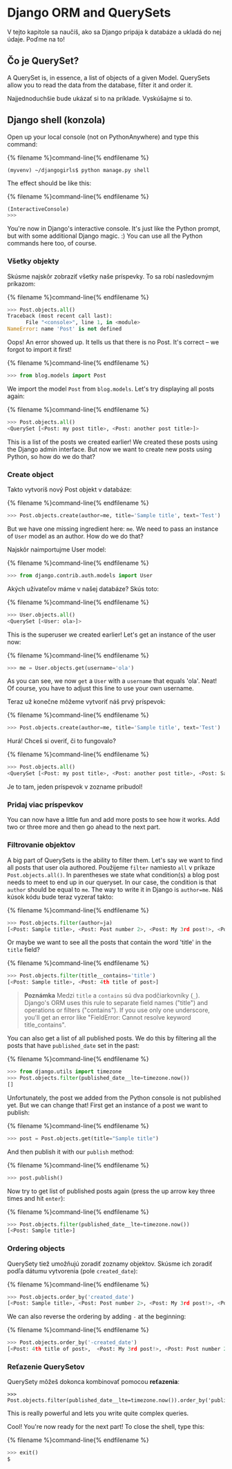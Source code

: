 # Django ORM and QuerySets

V tejto kapitole sa naučíš, ako sa Django pripája k databáze a ukladá do nej údaje. Poďme na to!

## Čo je QuerySet?

A QuerySet is, in essence, a list of objects of a given Model. QuerySets allow you to read the data from the database, filter it and order it.

Najjednoduchšie bude ukázať si to na príklade. Vyskúšajme si to.

## Django shell (konzola)

Open up your local console (not on PythonAnywhere) and type this command:

{% filename %}command-line{% endfilename %}

    (myvenv) ~/djangogirls$ python manage.py shell
    

The effect should be like this:

{% filename %}command-line{% endfilename %}

```python
(InteractiveConsole)
>>>
```

You're now in Django's interactive console. It's just like the Python prompt, but with some additional Django magic. :) You can use all the Python commands here too, of course.

### Všetky objekty

Skúsme najskôr zobraziť všetky naše príspevky. To sa robí nasledovným príkazom:

{% filename %}command-line{% endfilename %}

```python
>>> Post.objects.all()
Traceback (most recent call last):
      File "<console>", line 1, in <module>
NameError: name 'Post' is not defined
```

Oops! An error showed up. It tells us that there is no Post. It's correct – we forgot to import it first!

{% filename %}command-line{% endfilename %}

```python
>>> from blog.models import Post
```

We import the model `Post` from `blog.models`. Let's try displaying all posts again:

{% filename %}command-line{% endfilename %}

```python
>>> Post.objects.all()
<QuerySet [<Post: my post title>, <Post: another post title>]>
```

This is a list of the posts we created earlier! We created these posts using the Django admin interface. But now we want to create new posts using Python, so how do we do that?

### Create object

Takto vytvoríš nový Post objekt v databáze:

{% filename %}command-line{% endfilename %}

```python
>>> Post.objects.create(author=me, title='Sample title', text='Test')
```

But we have one missing ingredient here: `me`. We need to pass an instance of `User` model as an author. How do we do that?

Najskôr naimportujme User model:

{% filename %}command-line{% endfilename %}

```python
>>> from django.contrib.auth.models import User
```

Akých užívateľov máme v našej databáze? Skús toto:

{% filename %}command-line{% endfilename %}

```python
>>> User.objects.all()
<QuerySet [<User: ola>]>
```

This is the superuser we created earlier! Let's get an instance of the user now:

{% filename %}command-line{% endfilename %}

```python
>>> me = User.objects.get(username='ola')
```

As you can see, we now `get` a `User` with a `username` that equals 'ola'. Neat! Of course, you have to adjust this line to use your own username.

Teraz už konečne môžeme vytvoriť náš prvý príspevok:

{% filename %}command-line{% endfilename %}

```python
>>> Post.objects.create(author=me, title='Sample title', text='Test')
```

Hurá! Chceš si overiť, či to fungovalo?

{% filename %}command-line{% endfilename %}

```python
>>> Post.objects.all()
<QuerySet [<Post: my post title>, <Post: another post title>, <Post: Sample title>]>
```

Je to tam, jeden príspevok v zozname pribudol!

### Pridaj viac príspevkov

You can now have a little fun and add more posts to see how it works. Add two or three more and then go ahead to the next part.

### Filtrovanie objektov

A big part of QuerySets is the ability to filter them. Let's say we want to find all posts that user ola authored. Použijeme `filter` namiesto `all` v príkaze `Post.objects.all()`. In parentheses we state what condition(s) a blog post needs to meet to end up in our queryset. In our case, the condition is that `author` should be equal to `me`. The way to write it in Django is `author=me`. Náš kúsok kódu bude teraz vyzerať takto:

{% filename %}command-line{% endfilename %}

```python
>>> Post.objects.filter(author=ja)
[<Post: Sample title>, <Post: Post number 2>, <Post: My 3rd post!>, <Post: 4th title of post>]
```

Or maybe we want to see all the posts that contain the word 'title' in the `title` field?

{% filename %}command-line{% endfilename %}

```python
>>> Post.objects.filter(title__contains='title')
[<Post: Sample title>, <Post: 4th title of post>]
```

> **Poznámka** Medzi `title` a `contains` sú dva podčiarkovníky (`_`). Django's ORM uses this rule to separate field names ("title") and operations or filters ("contains"). If you use only one underscore, you'll get an error like "FieldError: Cannot resolve keyword title_contains".

You can also get a list of all published posts. We do this by filtering all the posts that have `published_date` set in the past:

{% filename %}command-line{% endfilename %}

```python
>>> from django.utils import timezone
>>> Post.objects.filter(published_date__lte=timezone.now())
[]
```

Unfortunately, the post we added from the Python console is not published yet. But we can change that! First get an instance of a post we want to publish:

{% filename %}command-line{% endfilename %}

```python
>>> post = Post.objects.get(title="Sample title")
```

And then publish it with our `publish` method:

{% filename %}command-line{% endfilename %}

```python
>>> post.publish()
```

Now try to get list of published posts again (press the up arrow key three times and hit `enter`):

{% filename %}command-line{% endfilename %}

```python
>>> Post.objects.filter(published_date__lte=timezone.now())
[<Post: Sample title>]
```

### Ordering objects

QuerySety tiež umožňujú zoradiť zoznamy objektov. Skúsme ich zoradiť podľa dátumu vytvorenia (pole `created_date`):

{% filename %}command-line{% endfilename %}

```python
>>> Post.objects.order_by('created_date')
[<Post: Sample title>, <Post: Post number 2>, <Post: My 3rd post!>, <Post: 4th title of post>]
```

We can also reverse the ordering by adding `-` at the beginning:

{% filename %}command-line{% endfilename %}

```python
>>> Post.objects.order_by('-created_date')
[<Post: 4th title of post>,  <Post: My 3rd post!>, <Post: Post number 2>, <Post: Sample title>]
```

### Reťazenie QuerySetov

QuerySety môžeš dokonca kombinovať pomocou **reťazenia**:

    >>> Post.objects.filter(published_date__lte=timezone.now()).order_by('published_date')
    

This is really powerful and lets you write quite complex queries.

Cool! You're now ready for the next part! To close the shell, type this:

{% filename %}command-line{% endfilename %}

```python
>>> exit()
$
```